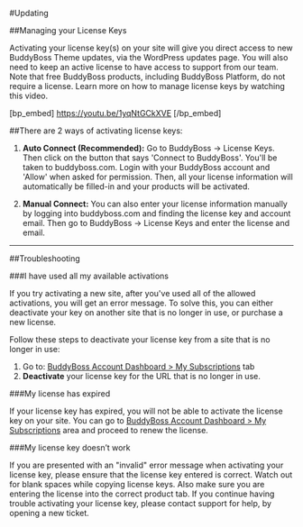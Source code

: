 #Updating

##Managing your License Keys

Activating your license key(s) on your site will give you direct access to new BuddyBoss Theme updates, via the WordPress updates page. You will also need to keep an active license to have access to support from our team. Note that free BuddyBoss products, including BuddyBoss Platform, do not require a license. Learn more on how to manage license keys by watching this video.

[bp_embed] https://youtu.be/1yqNtGCkXVE [/bp_embed]

##There are 2 ways of activating license keys:

1. **Auto Connect (Recommended):** Go to BuddyBoss -> License Keys. Then click on the button that says 'Connect to BuddyBoss'. You'll be taken to buddyboss.com. Login with your BuddyBoss account and 'Allow' when asked for permission. Then, all your license information will automatically be filled-in and your products will be activated.

2. **Manual Connect:** You can also enter your license information manually by logging into buddyboss.com and finding the license key and account email. Then go to BuddyBoss -> License Keys and enter the license and email.

---

##Troubleshooting

###I have used all my available activations

If you try activating a new site, after you've used all of the allowed activations, you will get an error message. To solve this, you can either deactivate your key on another site that is no longer in use, or purchase a new license.

Follow these steps to deactivate your license key from a site that is no longer in use:

1. Go to: [BuddyBoss Account Dashboard > My Subscriptions](https://www.buddyboss.com/my-account/?part=mysubscriptions) tab
2. **Deactivate** your license key for the URL that is no longer in use.

###My license has expired

If your license key has expired, you will not be able to activate the license key on your site. You can go to [BuddyBoss Account Dashboard > My Subscriptions](https://www.buddyboss.com/my-account/?part=mysubscriptions) area and proceed to renew the license.

###My license key doesn’t work

If you are presented with an "invalid" error message when activating your license key, please ensure that the license key entered is correct. Watch out for blank spaces while copying license keys. Also make sure you are entering the license into the correct product tab. If you continue having trouble activating your license key, please contact support for help, by opening a new ticket.